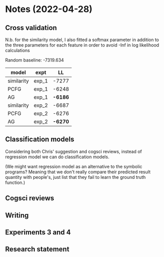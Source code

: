 
# Notes (2022-04-28)

## Cross validation

N.b. for the similarity model, I also fitted a softmax parameter in addition to the three parameters for each feature in order to avoid -Inf in log likelihood calculations

Random baseline: -7319.634

| model      | expt  | LL        |
|------------|-------|-----------|
| similarity | exp_1 | -7277     |
| PCFG       | exp_1 | -6248     |
| AG         | exp_1 | **-6186** |
| similarity | exp_2 | -6687     |
| PCFG       | exp_2 | -6276     |
| AG         | exp_2 | **-6270** |


## Classification models

Considering both Chris' suggestion and cogsci reviews, instead of regression model we can do classification models.

(We might want regression model as an alternative to the symbolic programs? Meaning that we don't really compare their predicted result quantity with people's, just list that they fail to learn the ground truth function.)

## Cogsci reviews



## Writing

## Experiments 3 and 4

## Research statement
